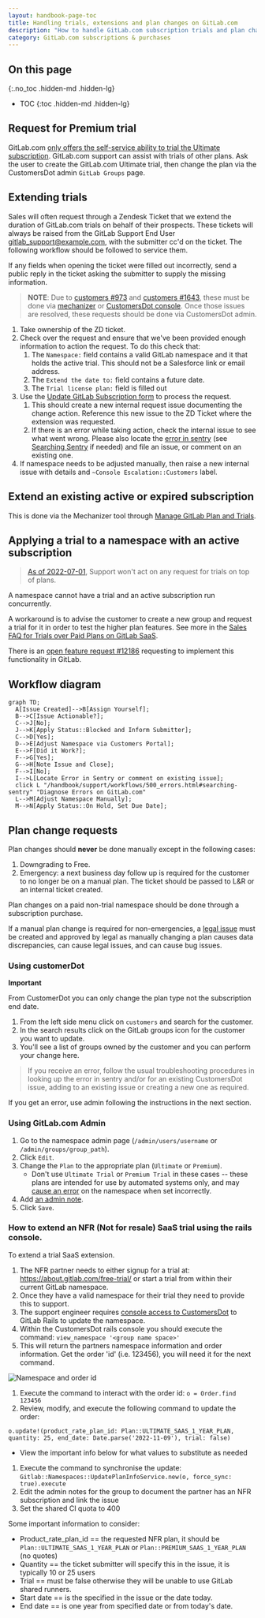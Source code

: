 ```yaml
---
layout: handbook-page-toc
title: Handling trials, extensions and plan changes on GitLab.com
description: "How to handle GitLab.com subscription trials and plan changes"
category: GitLab.com subscriptions & purchases
---
```


## On this page

{:.no_toc .hidden-md .hidden-lg}

- TOC
{:toc .hidden-md .hidden-lg}

## Request for Premium trial

GitLab.com [only offers the self-service ability to trial the Ultimate subscription](https://gitlab.com/gitlab-org/customers-gitlab-com/issues/409).
GitLab.com support can assist with trials of other plans. Ask the user to create the GitLab.com Ultimate trial, then change the plan via the CustomersDot admin `GitLab Groups` page.

## Extending trials

Sales will often request through a Zendesk Ticket that we extend the duration of GitLab.com trials on behalf of their prospects. These tickets will always be raised from the GitLab Support End User gitlab_support@example.com, with the submitter cc'd on the ticket.  The following workflow should be followed to service them.  

If any fields when opening the ticket were filled out incorrectly,  send a public reply in the ticket asking the submitter to supply the missing information.

> **NOTE**: Due to [customers #973](https://gitlab.com/gitlab-org/customers-gitlab-com/-/issues/973) and [customers #1643](https://gitlab.com/gitlab-org/customers-gitlab-com/-/issues/1643), these must be done via [mechanizer](../customersdot/mechanizer.html) or [CustomersDot console](../customersdot/customer_console.html). Once those issues are resolved, these requests should be done via CustomersDot admin.

1. Take ownership of the ZD ticket.
2. Check over the request and ensure that we've been provided enough information to action the request. To do this check that:
   1. The `Namespace:` field contains a valid GitLab namespace and it that holds the active trial. This should not be a Salesforce link or email address.
   2. The `Extend the date to:` field contains a future date.
   3. The `Trial license plan:` field is filled out
3. Use the [Update GitLab Subscription form](../customersdot/mechanizer.html#update-gitlab-subscription) to process the request.
   1. This should create a new internal request issue documenting the change action. Reference this new issue to the ZD Ticket where the extension was requested.
   2. If there is an error while taking action, check the internal issue to see what went wrong. Please also locate the [error in sentry](https://sentry.gitlab.net/gitlab/customersgitlabcom/) (see [Searching Sentry](/handbook/support/workflows/500_errors.html#searching-sentry) if needed) and file an issue, or comment on an existing one.
4. If namespace needs to be adjusted manually, then raise a new internal issue with details and  `~Console Escalation::Customers` label.

## Extend an existing active or expired subscription

This is done via the Mechanizer tool through [Manage GitLab Plan and Trials](../customersdot/mechanizer.html#manage-gitlab-plan-and-trials). 

## Applying a trial to a namespace with an active subscription

> [As of 2022-07-01](https://gitlab.com/gitlab-com/support/managers/change-management/-/issues/10), Support won't act on any request for trials on top of plans.

A namespace cannot have a trial and an active subscription run
concurrently.  

A workaround is to advise the customer to create a new group and request a trial 
for it in order to test the  higher plan features. See more in the [Sales FAQ for Trials over Paid Plans on GitLab SaaS](https://drive.google.com/drive/u/0/search?q=%22Sales%20FAQ%20for%20Trials%20over%20Paid%20Plans%20on%20GitLab%20SaaS%22).

There is an [open feature request #12186](https://gitlab.com/gitlab-org/gitlab/-/issues/12186)
requesting to implement this functionality in GitLab. 

## Workflow diagram

```mermaid
graph TD;
  A[Issue Created]-->B[Assign Yourself];
  B-->C[Issue Actionable?];
  C-->J[No];
  J-->K[Apply Status::Blocked and Inform Submitter];
  C-->D[Yes];
  D-->E[Adjust Namespace via Customers Portal];
  E-->F[Did it Work?];
  F-->G[Yes];
  G-->H[Note Issue and Close];
  F-->I[No];
  I-->L[Locate Error in Sentry or comment on existing issue];
  click L "/handbook/support/workflows/500_errors.html#searching-sentry" "Diagnose Errors on GitLab.com"
  L-->M[Adjust Namespace Manually];
  M-->N[Apply Status::On Hold, Set Due Date];
```

## Plan change requests

Plan changes should **never** be done manually except in the following cases:

1. Downgrading to Free.
1. Emergency: a next business day follow up is required for the customer to no longer be on a manual plan. The ticket should be passed to L&R or an internal ticket created.

Plan changes on a paid non-trial namespace should be done through a subscription purchase.

If a manual plan change is required for non-emergencies, a [legal issue](https://about.gitlab.com/handbook/legal/#3-other-legal-requests) must be created and approved by legal as manually changing a plan causes data discrepancies, can cause legal issues, and can cause bug issues.

### Using customerDot

**Important**

From CustomerDot you can only change the plan type not the subscription end date.

1. From the left side menu click on `customers` and search for the customer.
1. In the search results click on the GitLab groups icon for the customer you want to update.
1. You'll see a list of groups owned by the customer and you can perform your change here.
> If you receive an error, follow the usual troubleshooting procedures in
> looking up the error in sentry and/or for an existing CustomersDot issue,
> adding to an existing issue or creating a new one as required.

If you get an error, use admin following the instructions in the next section.

### Using GitLab.com Admin

1. Go to the namespace admin page (`/admin/users/username` or `/admin/groups/group_path`).
1. Click `Edit`.
1. Change the `Plan` to the appropriate plan (`Ultimate` or `Premium`).
   - Don't use `Ultimate Trial` or `Premium Trial` in these cases -- these plans are intended for use by automated systems only, and may [cause an error](https://gitlab.com/gitlab-org/customers-gitlab-com/-/issues/3698) on the namespace when set incorrectly.
1. Add [an admin note](../../../workflows/admin_note.html).
1. Click `Save`.


### How to extend an NFR (Not for resale) SaaS trial using the rails console.

To extend a trial SaaS extension.

1. The NFR partner needs to either signup for a trial at: https://about.gitlab.com/free-trial/ or start a trial from within their current GitLab namespace.
1. Once they have a valid namespace for their trial they need to provide this to support.
1. The support engineer requires [console access to CustomersDot](/handbook/support/license-and-renewals/workflows/customersdot/customer_console.html) to GitLab Rails to update the namespace.
1. Within the CustomersDot rails console you should execute the command: ``` view_namespace '<group name space>' ```
1. This will return the partners namespace information and order information. Get the order 'id' (i.e. 123456), you will need it for the next command.

![Namespace and order id](/images/support/NFR_Console.png)
1. Execute the command to interact with the order id: ```o = Order.find 123456```
1. Review, modify, and execute the following command to update the order:

```o.update!(product_rate_plan_id: Plan::ULTIMATE_SAAS_1_YEAR_PLAN, quantity: 25, end_date: Date.parse('2022-11-09'), trial: false)```
   - View the important info below for what values to substitute as needed
1. Execute the command to synchronise the update: ```Gitlab::Namespaces::UpdatePlanInfoService.new(o, force_sync: true).execute```
1. Edit the admin notes for the group to document the partner has an NFR subscription and link the issue
1. Set the shared CI quota to 400

Some important information to consider:

- Product_rate_plan_id == the requested NFR plan, it should be `Plan::ULTIMATE_SAAS_1_YEAR_PLAN` or `Plan::PREMIUM_SAAS_1_YEAR_PLAN` (no quotes)
- Quantity ==  the ticket submitter will specify this in the issue, it is typically 10 or 25 users
- Trial == must be false otherwise they will be unable to use GitLab shared runners.
- Start date == is the specified in the issue or the date today.
- End date == is one year from specified date or from today's date.

